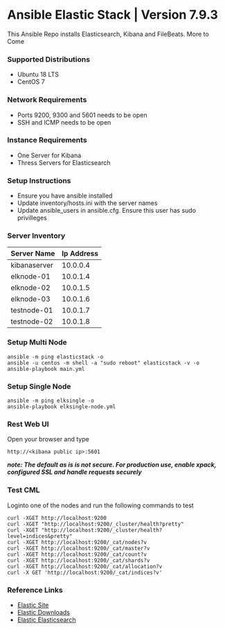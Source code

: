 # Ansible Elastic Stack | Version 7.9.3
This Ansible Repo installs Elasticsearch, Kibana and FileBeats. More to Come

### Supported Distributions
* Ubuntu 18 LTS
* CentOS 7

### Network Requirements
* Ports 9200, 9300 and 5601 needs to be open
* SSH and ICMP needs to be open

### Instance Requirements
* One Server for Kibana
* Thress Servers for Elasticsearch

### Setup Instructions
* Ensure you have ansible installed
* Update inventory/hosts.ini with the server names
* Update ansible_users in ansible.cfg. Ensure this user has sudo privilleges

### Server Inventory
|Server Name  |  Ip Address |
|-------------|-------------|
|kibanaserver |  10.0.0.4   |
|elknode-01   |  10.0.1.4   |
|elknode-02   |  10.0.1.5   |
|elknode-03   |  10.0.1.6   |
|testnode-01  |  10.0.1.7   |
|testnode-02  |  10.0.1.8   |


### Setup Multi Node
```
ansible -m ping elasticstack -o
ansible -u centos -m shell -a "sudo reboot" elasticstack -v -o
ansible-playbook main.yml
```

### Setup Single Node
```
ansible -m ping elksingle -o
ansible-playbook elksingle-node.yml
```

### Rest Web UI
Open your browser and type
```
http://<kibana public ip>:5601
```
***note: The default as is is not secure. For production use, enable xpack, configured SSL and handle requests securely***

### Test CML
Loginto one of the nodes and run the following commands to test
```
curl -XGET http://localhost:9200
curl -XGET "http://localhost:9200/_cluster/health?pretty"
curl -XGET "http://localhost:9200/_cluster/health?level=indices&pretty"
curl -XGET http://localhost:9200/_cat/nodes?v
curl -XGET http://localhost:9200/_cat/master?v
curl -XGET http://localhost:9200/_cat/count?v
curl -XGET http://localhost:9200/_cat/shards?v
curl -XGET http://localhost:9200/_cat/allocation?v
curl -X GET 'http://localhost:9200/_cat/indices?v'
```

### Reference Links
* [Elastic Site](https://www.elastic.co/)
* [Elastic Downloads](https://www.elastic.co/downloads/)
* [Elastic Elasticsearch](https://www.elastic.co/downloads/past-releases#elasticsearch)
